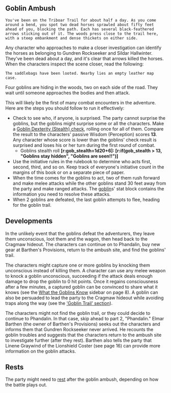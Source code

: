 ## Goblin Ambush

```
You've been on the Triboar Trail for about half a day. As you come around a bend, you spot two dead horses sprawled about fifty feet ahead of you, blocking the path. Each has several black-feathered arrows sticking out of it. The woods press close to the trail here, with a steep embankment and dense thickets on either side.
```

Any character who approaches to make a closer investigation can identify the horses as belonging to Gundren Rockseeker and Sildar Hallwinter. They've been dead about a day, and it's clear that arrows killed the horses. When the characters inspect the scene closer, read the following:

```
The saddlebags have been looted. Nearby lies an empty leather map case.
```

Four goblins are hiding in the woods, two on each side of the road. They wait until someone approaches the bodies and then attack.

This will likely be the first of many combat encounters in the adventure. Here are the steps you should follow to run it effectively:

 - Check to see who, if anyone, is surprised. The party cannot surprise the goblins, but the goblins might surprise some or all the characters. Make a [Goblin Dexterity (Stealth) check](roll "1d20+6"), rolling once for all of them. Compare the result to the characters' passive Wisdom (Perception) scores **13**. Any character whose score is lower than the goblins' check result is surprised and loses his or her turn during the first round of combat.
    - Goblins stealth roll **[r:gob_stealth=1d20+6]: [r:if(gob_stealth > 13, "Goblins stay hidden", "Goblins are seen!!")]**
 - Use the initiative rules in the rulebook to determine who acts first, second, third, and so on. Keep track of everyone's initiative count in the margins of this book or on a separate piece of paper.
 - When the time comes for the goblins to act, two of them rush forward and make melee attacks while the other goblins stand 30 feet away from the party and make ranged attacks. The [goblin](npc)s' stat block contains the information you need to resolve these attacks.
 - When 2 goblins are defeated, the last goblin attempts to flee, heading for the goblin trail.

## Developments

In the unlikely event that the goblins defeat the adventurers, they leave them unconscious, loot them and the wagon, then head back to the Cragmaw hideout. The characters can continue on to Phandalin, buy new gear at Barthen's Provisions, return to the ambush site, and find the goblins' trail.

The characters might capture one or more goblins by knocking them unconscious instead of killing them. A character can use any melee weapon to knock a goblin unconscious, succeeding if the attack deals enough damage to drop the goblin to 0 hit points. Once it regains consciousness after a few minutes, a captured goblin can be convinced to share what it knows (see the [What the Goblins Know](note "What the Goblins Know@Lib:LMoP Notebook") sidebar on page 8). A goblin can also be persuaded to lead the party to the Cragmaw hideout while avoiding traps along the way (see the ['Goblin Trail' section](token "02. Goblin Trail")).

The characters might not find the goblin trail, or they could decide to continue to Phandalin. In that case, skip ahead to part 2, "Phandalin." Elmar Barthen (the owner of Barthen's Provisions) seeks out the characters and informs them that Gundren Rockseeker never arrived. He recounts the goblin troubles and suggests that the characters return to the ambush site to investigate further (after they rest). Barthen also tells the party that Linene Graywind of the Lionshield Coster (see page 16) can provide more information on the goblin attacks.

## Rests

The party might need to [rest](note "8d. Resting@Lib:Rules") after the goblin ambush, depending on how the battle plays out.